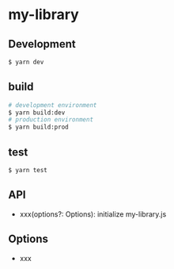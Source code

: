 # my-library

## Development

```bash
$ yarn dev
```

## build

```bash
# development environment
$ yarn build:dev
# production environment
$ yarn build:prod
```

## test

```bash
$ yarn test
```


## API

- xxx(options?: Options): initialize my-library.js

## Options

- xxx

